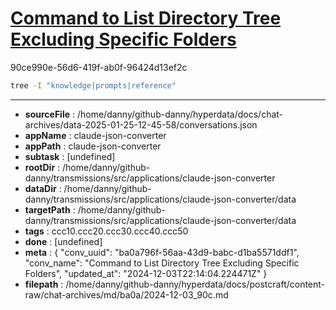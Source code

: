 # [Command to List Directory Tree Excluding Specific Folders](https://claude.ai/chat/ba0a796f-56aa-43d9-babc-d1ba5571ddf1)

90ce990e-56d6-419f-ab0f-96424d13ef2c

 ```bash
tree -I "knowledge|prompts|reference"
```

---

* **sourceFile** : /home/danny/github-danny/hyperdata/docs/chat-archives/data-2025-01-25-12-45-58/conversations.json
* **appName** : claude-json-converter
* **appPath** : claude-json-converter
* **subtask** : [undefined]
* **rootDir** : /home/danny/github-danny/transmissions/src/applications/claude-json-converter
* **dataDir** : /home/danny/github-danny/transmissions/src/applications/claude-json-converter/data
* **targetPath** : /home/danny/github-danny/transmissions/src/applications/claude-json-converter/data
* **tags** : ccc10.ccc20.ccc30.ccc40.ccc50
* **done** : [undefined]
* **meta** : {
  "conv_uuid": "ba0a796f-56aa-43d9-babc-d1ba5571ddf1",
  "conv_name": "Command to List Directory Tree Excluding Specific Folders",
  "updated_at": "2024-12-03T22:14:04.224471Z"
}
* **filepath** : /home/danny/github-danny/hyperdata/docs/postcraft/content-raw/chat-archives/md/ba0a/2024-12-03_90c.md